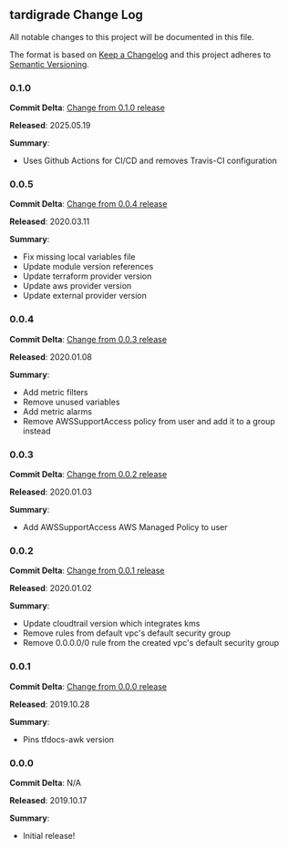 ## tardigrade Change Log

All notable changes to this project will be documented in this file.

The format is based on [Keep a Changelog](http://keepachangelog.com/) and this project adheres to [Semantic Versioning](http://semver.org/).

### 0.1.0

**Commit Delta**: [Change from 0.1.0 release](https://github.com/plus3it/tardigrade/compare/0.0.5...0.1.0)

**Released**: 2025.05.19

**Summary**:

*   Uses Github Actions for CI/CD and removes Travis-CI configuration

### 0.0.5

**Commit Delta**: [Change from 0.0.4 release](https://github.com/plus3it/tardigrade/compare/0.0.4...0.0.5)

**Released**: 2020.03.11

**Summary**:

*   Fix missing local variables file
*   Update module version references
*   Update terraform provider version
*   Update aws provider version
*   Update external provider version

### 0.0.4

**Commit Delta**: [Change from 0.0.3 release](https://github.com/plus3it/tardigrade/compare/0.0.3...0.0.4)

**Released**: 2020.01.08

**Summary**:

*   Add metric filters
*   Remove unused variables
*   Add metric alarms
*   Remove AWSSupportAccess policy from user and add it to a group instead

### 0.0.3

**Commit Delta**: [Change from 0.0.2 release](https://github.com/plus3it/tardigrade/compare/0.0.2...0.0.3)

**Released**: 2020.01.03

**Summary**:

*   Add AWSSupportAccess AWS Managed Policy to user

### 0.0.2

**Commit Delta**: [Change from 0.0.1 release](https://github.com/plus3it/tardigrade/compare/0.0.1...0.0.2)

**Released**: 2020.01.02

**Summary**:

*   Update cloudtrail version which integrates kms
*   Remove rules from default vpc's default security group
*   Remove 0.0.0.0/0 rule from the created vpc's default security group

### 0.0.1

**Commit Delta**: [Change from 0.0.0 release](https://github.com/plus3it/tardigrade/compare/0.0.0...0.0.1)

**Released**: 2019.10.28

**Summary**:

*   Pins tfdocs-awk version

### 0.0.0

**Commit Delta**: N/A

**Released**: 2019.10.17

**Summary**:

*   Initial release!
